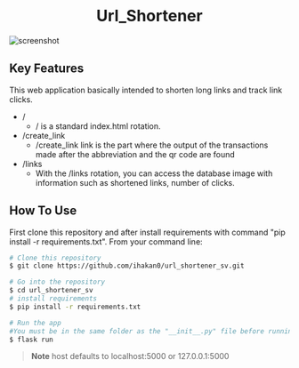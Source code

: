 
<h1 align="center">
  <br>
  <br>
  Url_Shortener
  <br>
</h1>



 ![screenshot](https://i.ibb.co/HdKx9BF/create-link.png)

## Key Features


This web application basically intended to shorten long links and track link clicks.

* /
  - / is a standard index.html rotation.
* /create_link
  - /create_link link is the part where the output of the transactions made after the abbreviation and the qr code are found
* /links
  - With the /links rotation, you can access the database image with information such as shortened links, number of clicks.

## How To Use

First clone this repository and after install requirements with command "pip install -r requirements.txt". From your command line:

```bash
# Clone this repository
$ git clone https://github.com/ihakan0/url_shortener_sv.git

# Go into the repository
$ cd url_shortener_sv
# install requirements
$ pip install -r requirements.txt

# Run the app
#You must be in the same folder as the "__init__.py" file before running the command
$ flask run
```


> **Note**
> host defaults to localhost:5000 or 127.0.0.1:5000




